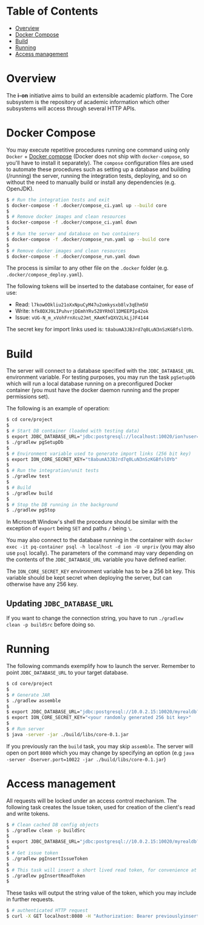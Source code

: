 Table of Contents
=================

- [Overview](#overview)
- [Docker Compose](#docker-compose)
- [Build](#build)
- [Running](#running)
- [Access management](#access-management)

Overview
========

The **i-on** initiative aims to build an extensible academic platform.
The Core subsystem is the repository of academic information which other subsystems will access through several HTTP APIs.

Docker Compose
==============

You may execute repetitive procedures running one command using only `Docker` + [Docker compose](https://docs.docker.com/compose/) (Docker does not ship with `docker-compose`, so you'll have to install it separately).
The `compose` configuration files are used to automate these procedures such as setting up a database and building (/running) the server, running the integration tests, deploying, and so on without the need to manually build or install any dependencies (e.g. OpenJDK).

```sh
$ # Run the integration tests and exit
$ docker-compose -f .docker/compose_ci.yaml up --build core
$ 
$ # Remove docker images and clean resources
$ docker-compose -f .docker/compose_ci.yaml down
$
$ # Run the server and database on two containers
$ docker-compose -f .docker/compose_run.yaml up --build core
$ 
$ # Remove docker images and clean resources
$ docker-compose -f .docker/compose_run.yaml down
```
The process is similar to any other file on the `.docker` folder (e.g. `.docker/compose_deploy.yaml`).

The following tokens will be inserted to the database container, for ease of use:
- Read: `l7kowOOkliu21oXxNpuCyM47u2omkysxb8lv3qEhm5U`
- Write: `hfk0DXJ9LIPuhvrjDEmhYRv5Z0YRhOl1DMEEPIp42ok`
- Issue: `vUG-N_m_xVohFrnXcu2Jmt_KAeKfxQXV2LkLjJF4144`

The secret key for import links used is: `t8abumA3JBJrd7q0LuN3nSzKGBfslOYb`.

Build
=====

The server will connect to a database specified with the `JDBC_DATABASE_URL` environment variable.
For testing purposes, you may run the task `pgSetupDb` which will run a local database running on a preconfigured Docker container (you must have the docker daemon running and the proper permissions set).

The following is an example of operation:
```sh
$ cd core/project
$
$ # Start DB container (loaded with testing data)
$ export JDBC_DATABASE_URL="jdbc:postgresql://localhost:10020/ion?user=unpriv&password=changeit"
$ ./gradlew pgSetupDb
$
$ # Environment variable used to generate import links (256 bit key)
$ export ION_CORE_SECRET_KEY="t8abumA3JBJrd7q0LuN3nSzKGBfslOYb"
$
$ # Run the integration/unit tests
$ ./gradlew test
$
$ # Build
$ ./gradlew build
$
$ # Stop the DB running in the background
$ ./gradlew pgStop
```

In Microsoft Window's shell the procedure should be similar with the exception of `export` being `SET` and paths `/` being `\`.

You may also connect to the database running in the container with `docker exec -it pq-container psql -h localhost -d ion -U unpriv` (you may also use `psql` locally).
The parameters of the command may vary depending on the contents of the `JDBC_DATABASE_URL` variable you have defined earlier.

The `ION_CORE_SECRET_KEY` environment variable has to be a 256 bit key.
This variable should be kept secret when deploying the server, but can otherwise have any 256 key.

## Updating `JDBC_DATABASE_URL`
If you want to change the connection string, you have to run `./gradlew clean -p buildSrc` before doing so.

Running
=======

The following commands exemplify how to launch the server.
Remember to point `JDBC_DATABASE_URL` to your target database.
```sh
$ cd core/project
$
$ # Generate JAR
$ ./gradlew assemble
$
$ export JDBC_DATABASE_URL="jdbc:postgresql://10.0.2.15:10020/myrealdb?user=unpriv&password=realdbsafepw"
$ export ION_CORE_SECRET_KEY="<your randomly generated 256 bit key>"
$
$ # Run server
$ java -server -jar ./build/libs/core-0.1.jar
```

If you previously ran the `build` task, you may skip `assemble`.
The server will open on port `8080` which you may change by specifying an option (e.g `java -server -Dserver.port=10022 -jar ./build/libs/core-0.1.jar`)

Access management
=================

All requests will be locked under an access control mechanism.
The following task creates the Issue token, used for creation of the client's read and write tokens.

```sh
$ # Clean cached DB config objects
$ ./gradlew clean -p buildSrc
$
$ export JDBC_DATABASE_URL="jdbc:postgresql://10.0.2.15:10020/myrealdb?user=unpriv&password=realdbsafepw"
$
$ # Get issue token
$ ./gradlew pgInsertIssueToken
$
$ # This task will insert a short lived read token, for convenience at test time
$ ./gradlew pgInsertReadToken
$
```

These tasks will output the string value of the token, which you may include in further requests.

```sh
$ # authenticated HTTP request
$ curl -X GET localhost:8080 -H "Authorization: Bearer previouslyinsertedtoken"
```

